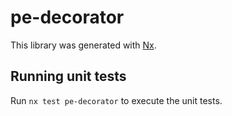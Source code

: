 # pe-decorator

This library was generated with [Nx](https://nx.dev).

## Running unit tests

Run `nx test pe-decorator` to execute the unit tests.
